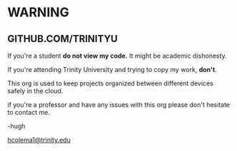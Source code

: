 # WARNING

## GITHUB.COM/TRINITYU

If you're a student **do not view my code.**
It might be academic dishonesty.

If you're attending Trinity University and trying to copy my work, **don't**.

This org is used to keep projects organized between different devices safely in the cloud.

if you're a professor and have any issues with this org please don't hesitate to contact me.

-hugh

hcolema1@trinity.edu
